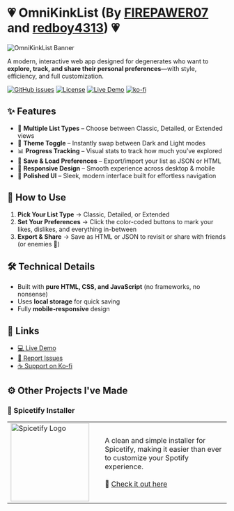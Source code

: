 # 💗 OmniKinkList (By [FIREPAWER07](https://github.com/FIREPAWER07) and [redboy4313](https://github.com/redboy4313)) 💗

![OmniKinkList Banner](https://i.imgur.com/qPC78QY.png)

A modern, interactive web app designed for degenerates who want to **explore, track, and share their personal preferences**—with style, efficiency, and full customization.  


[![GitHub issues](https://img.shields.io/github/issues/FIREPAWER07/OmniKinkList)](https://github.com/FIREPAWER07/OmniKinkList/issues)
[![License](https://img.shields.io/github/license/FIREPAWER07/OmniKinkList)](LICENSE)
[![Live Demo](https://img.shields.io/badge/For_Live_Demo-Click_Here-red)](https://firepawer07.github.io/OmniKinkList/)
[![ko-fi](https://ko-fi.com/img/githubbutton_sm.svg)](https://ko-fi.com/D1D31CKA7D)


## ✨ Features  

* 🎯 **Multiple List Types** – Choose between Classic, Detailed, or Extended views  
* 🌙 **Theme Toggle** – Instantly swap between Dark and Light modes  
* 📊 **Progress Tracking** – Visual stats to track how much you’ve explored  
* 💾 **Save & Load Preferences** – Export/import your list as JSON or HTML  
* 📱 **Responsive Design** – Smooth experience across desktop & mobile  
* 🎨 **Polished UI** – Sleek, modern interface built for effortless navigation  


## 🚀 How to Use  

1. **Pick Your List Type** → Classic, Detailed, or Extended  
2. **Set Your Preferences** → Click the color-coded buttons to mark your likes, dislikes, and everything in-between  
3. **Export & Share** → Save as HTML or JSON to revisit or share with friends (or enemies 👀)  

## 🛠️ Technical Details  

* Built with **pure HTML, CSS, and JavaScript** (no frameworks, no nonsense)  
* Uses **local storage** for quick saving  
* Fully **mobile-responsive** design  


## 🔗 Links  

* [💻 Live Demo](https://firepawer07.github.io/OmniKinkList/)  
* [🐞 Report Issues](https://github.com/FIREPAWER07/OmniKinkList/issues)  
* [☕ Support on Ko-fi](https://ko-fi.com/D1D31CKA7D)  


## ⚙️ Other Projects I've Made  

### 🎵 Spicetify Installer  

<table>
  <tr>
    <td width="200">
      <a href="https://github.com/FIREPAWER07/SpicetifyInstaller">
        <img src="https://i.imgur.com/UYvcaSa.png" alt="Spicetify Logo" width="180">
      </a>
    </td>
    <td>
      A clean and simple installer for Spicetify, making it easier than ever to customize your Spotify experience.  
      <br><br>
      🔗 <a href="https://github.com/FIREPAWER07/SpicetifyInstaller">Check it out here</a>
    </td>
  </tr>
</table>
